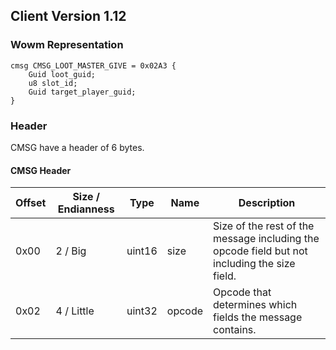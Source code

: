 ## Client Version 1.12

### Wowm Representation
```rust,ignore
cmsg CMSG_LOOT_MASTER_GIVE = 0x02A3 {
    Guid loot_guid;    
    u8 slot_id;    
    Guid target_player_guid;    
}

```
### Header
CMSG have a header of 6 bytes.

#### CMSG Header
| Offset | Size / Endianness | Type   | Name   | Description |
| ------ | ----------------- | ------ | ------ | ----------- |
| 0x00   | 2 / Big           | uint16 | size   | Size of the rest of the message including the opcode field but not including the size field.|
| 0x02   | 4 / Little        | uint32 | opcode | Opcode that determines which fields the message contains.|
